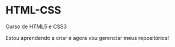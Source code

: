# HTML-CSS
Curso de HTML5 e CSS3

Estou aprendendo a criar e agora vou gerenciar meus repositórios!
